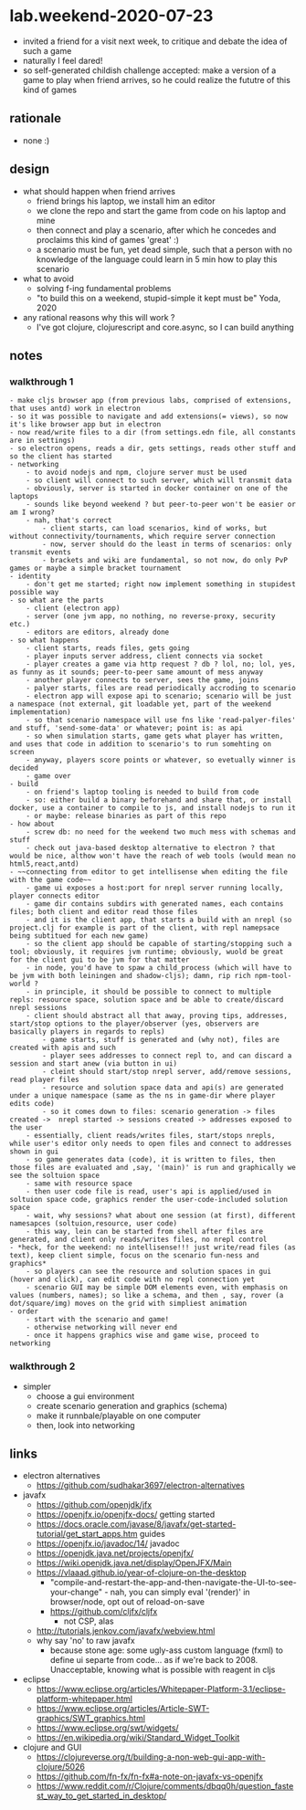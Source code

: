 # lab.weekend-2020-07-23

- invited a friend for a visit next week, to critique and debate the idea of such a game
- naturally I feel dared!
- so self-generated childish challenge accepted: make a version of a game to play when friend arrives, so he could realize the fututre of this kind of games

## rationale

- none :)

## design

- what should happen when friend arrives
    - friend brings his laptop, we install him an editor
    - we clone the repo and start the game from code on his laptop and mine
    - then connect and play a scenario, after which he concedes and proclaims this kind of games 'great' :)
    - a scenario must be fun, yet dead simple, such that a person with no knowledge of the language could learn in 5 min how to play this scenario
- what to avoid
    - solving f-ing fundamental problems
    - "to build this on a weekend, stupid-simple it kept must be" Yoda, 2020
- any rational reasons why this will work ?
    - I've got clojure, clojurescript and core.async, so I can build anything

## notes

### walkthrough 1

    - make cljs browser app (from previous labs, comprised of extensions, that uses antd) work in electron
    - so it was possible to navigate and add extensions(= views), so now it's like browser app but in electron
    - now read/write files to a dir (from settings.edn file, all constants are in settings)
    - so electron opens, reads a dir, gets settings, reads other stuff and so the client has started
    - networking
        - to avoid nodejs and npm, clojure server must be used
        - so client will connect to such server, which will transmit data
        - obviously, server is started in docker container on one of the laptops
        - sounds like beyond weekend ? but peer-to-peer won't be easier or am I wrong?
        - nah, that's correct
            - client starts, can load scenarios, kind of works, but without connectivity/tournaments, which require server connection
            - now, server should do the least in terms of scenarios: only transmit events
            - brackets and wiki are fundamental, so not now, do only PvP games or maybe a simple bracket tournament
    - identity
        - don't get me started; right now implement something in stupidest possible way
    - so what are the parts
        - client (electron app)
        - server (one jvm app, no nothing, no reverse-proxy, security etc.)
        - editors are editors, already done
    - so what happens
        - client starts, reads files, gets going
        - player inputs server address, client connects via socket
        - player creates a game via http request ? db ? lol, no; lol, yes, as funny as it sounds; peer-to-peer same amount of mess anyway
        - another player connects to server, sees the game, joins
        - palyer starts, files are read periodically accroding to scenario
        - electron app will expose api to scenario; scenario will be just a namespace (not external, git loadable yet, part of the weekend implementation)
        - so that scenario namespace will use fns like 'read-palyer-files' and stuff, 'send-some-data' or whatever; point is: as api
        - so when simulation starts, game gets what player has written, and uses that code in addition to scenario's to run somehting on screen
        - anyway, players score points or whatever, so evetually winner is decided
        - game over
    - build
        - on friend's laptop tooling is needed to build from code
        - so: either build a binary beforehand and share that, or install docker, use a container to compile to js, and install nodejs to run it
        - or maybe: release binaries as part of this repo
    - how about
        - screw db: no need for the weekend two much mess with schemas and stuff
        - check out java-based desktop alternative to electron ? that would be nice, althow won't have the reach of web tools (would mean no html5,react,antd)
    - ~~connecting from editor to get intellisense when editing the file with the game code~~
        - game ui exposes a host:port for nrepl server running locally, player connects editor
        - game dir contains subdirs with generated names, each contains files; both client and editor read those files
        - and it is the client app, that starts a build with an nrepl (so project.clj for example is part of the client, with repl namepsace being subtitued for each new game)
        - so the client app should be capable of starting/stopping such a tool; obviously, it requires jvm runtime; obviously, wuold be great for the client gui to be jvm for that matter
        - in node, you'd have to spaw a child_process (which will have to be jvm with both leiningen and shadow-cljs); damn, rip rich npm-tool-world ?
        - in principle, it should be possible to connect to multiple repls: resource space, solution space and be able to create/discard nrepl sessions
        - client should abstract all that away, proving tips, addresses, start/stop options to the player/observer (yes, observers are basically players in regards to repls)
            - game starts, stuff is generated and (why not), files are created with apis and such
            - player sees addresses to connect repl to, and can discard a session and start anew (via button in ui)
            - cleint should start/stop nrepl server, add/remove sessions, read player files
            - resource and solution space data and api(s) are generated under a unique namespace (same as the ns in game-dir where player edits code)
            - so it comes down to files: scenario generation -> files created ->  nrepl started -> sessions created -> addresses exposed to the user
        - essentially, client reads/writes files, start/stops nrepls, while user's editor only needs to open files and connect to addresses shown in gui
        - so game generates data (code), it is written to files, then those files are evaluated and ,say, '(main)' is run and graphically we see the soltuion space
        - same with resource space
        - then user code file is read, user's api is applied/used in soltuion space code, graphics render the user-code-included solution space
        - wait, why sessions? what about one session (at first), different namesapces (soltuion,resource, user code)
        - this way, lein can be started from shell after files are generated, and client only reads/writes files, no nrepl control
    - *heck, for the weekend: no intellisense!!! just write/read files (as text), keep client simple, focus on the scenario fun-ness and graphics*
        - so players can see the resource and solution spaces in gui (hover and click), can edit code with no repl connection yet
        - scenario GUI may be simple DOM elements even, with emphasis on values (numbers, names); so like a schema, and then , say, rover (a dot/square/img) moves on the grid with simpliest animation
    - order
        - start with the scenario and game! 
        - otherwise networking will never end
        - once it happens graphics wise and game wise, proceed to networking 

### walkthrough 2

- simpler
    - choose a gui environment
    - create scenario generation and graphics (schema)
    - make it runnbale/playable on one computer
    - then, look into networking

## links

- electron alternatives
    - https://github.com/sudhakar3697/electron-alternatives
- javafx
    - https://github.com/openjdk/jfx
    - https://openjfx.io/openjfx-docs/ getting started
    - https://docs.oracle.com/javase/8/javafx/get-started-tutorial/get_start_apps.htm guides
    - https://openjfx.io/javadoc/14/ javadoc
    - https://openjdk.java.net/projects/openjfx/
    - https://wiki.openjdk.java.net/display/OpenJFX/Main
    - https://vlaaad.github.io/year-of-clojure-on-the-desktop
        - "compile-and-restart-the-app-and-then-navigate-the-UI-to-see-your-change" - nah, you can simply eval '(render)' in browser/node, opt out of reload-on-save
        - https://github.com/cljfx/cljfx
            - not CSP, alas
    - http://tutorials.jenkov.com/javafx/webview.html
    - why say 'no' to raw javafx
        - because stone age: some ugly-ass custom language (fxml) to define ui separte from code... as if we're back to 2008. Unacceptable, knowing what is possible with reagent in cljs
- eclipse
    - https://www.eclipse.org/articles/Whitepaper-Platform-3.1/eclipse-platform-whitepaper.html
    - https://www.eclipse.org/articles/Article-SWT-graphics/SWT_graphics.html
    - https://www.eclipse.org/swt/widgets/
    - https://en.wikipedia.org/wiki/Standard_Widget_Toolkit
- clojure and GUI
    - https://clojureverse.org/t/building-a-non-web-gui-app-with-clojure/5026
    - https://github.com/fn-fx/fn-fx#a-note-on-javafx-vs-openjfx
    - https://www.reddit.com/r/Clojure/comments/dbqq0h/question_fastest_way_to_get_started_in_desktop/
    
